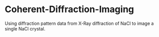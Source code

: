 # Coherent-Diffraction-Imaging
Using diffraction pattern data from X-Ray diffraction of NaCl to image a single NaCl crystal.
